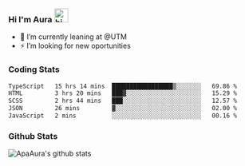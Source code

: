 ### Hi I'm Aura <img src="https://user-images.githubusercontent.com/1303154/88677602-1635ba80-d120-11ea-84d8-d263ba5fc3c0.gif" width="28px" alt="hi">

- 🔭 I’m currently leaning at @UTM
- ⚡ I’m looking for new oportunities


### Coding Stats

<!--START_SECTION:waka-->

```txt
TypeScript   15 hrs 14 mins  █████████████████▒░░░░░░░   69.86 %
HTML         3 hrs 20 mins   ███▓░░░░░░░░░░░░░░░░░░░░░   15.29 %
SCSS         2 hrs 44 mins   ███░░░░░░░░░░░░░░░░░░░░░░   12.57 %
JSON         26 mins         ▓░░░░░░░░░░░░░░░░░░░░░░░░   02.00 %
JavaScript   2 mins          ░░░░░░░░░░░░░░░░░░░░░░░░░   00.16 %
```

<!--END_SECTION:waka-->

### Github Stats

![ApaAura's github stats](https://github-readme-stats.vercel.app/api?username=ApaAura&count_private=true&theme=tokyonight&hide=contribs,prs)
